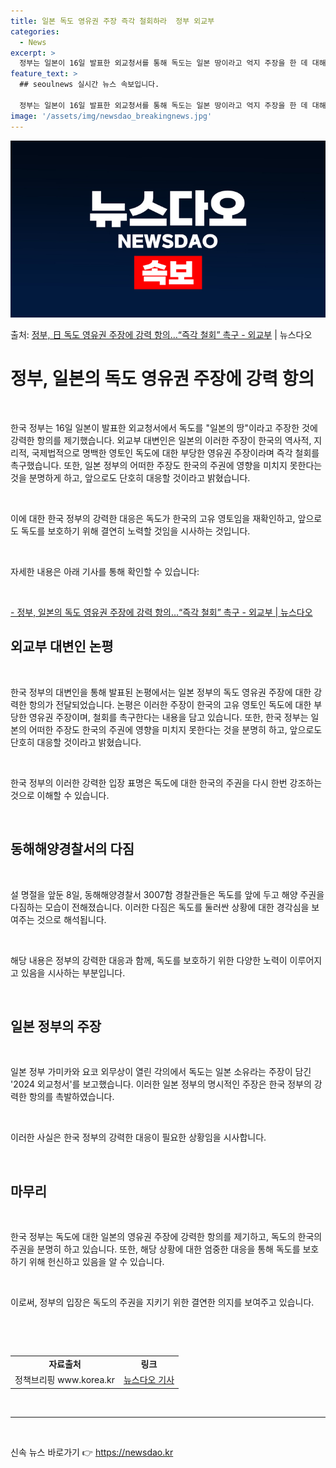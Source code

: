 ```yaml
---
title: 일본 독도 영유권 주장 즉각 철회하라  정부 외교부
categories:
  - News
excerpt: >
  정부는 일본이 16일 발표한 외교청서를 통해 독도는 일본 땅이라고 억지 주장을 한 데 대해 강력 항의했다. …
feature_text: >
  ## seoulnews 실시간 뉴스 속보입니다.

  정부는 일본이 16일 발표한 외교청서를 통해 독도는 일본 땅이라고 억지 주장을 한 데 대해 강력 항의했다. …
image: '/assets/img/newsdao_breakingnews.jpg'
---
```


![뉴스다오 속보](/assets/img/newsdao_breakingnews.jpg)

<p>출처: <a href="https://newsdao.kr/3603" rel="dofollow">정부, 日 독도 영유권 주장에 강력 항의…“즉각 철회” 촉구 - 외교부</a> | 뉴스다오</p>

<h1>정부, 일본의 독도 영유권 주장에 강력 항의</h1>
<p data-ke-size="size16">&nbsp;</p>
한국 정부는 16일 일본이 발표한 외교청서에서 독도를 "일본의 땅"이라고 주장한 것에 강력한 항의를 제기했습니다. 외교부 대변인은 일본의 이러한 주장이 한국의 역사적, 지리적, 국제법적으로 명백한 영토인 독도에 대한 부당한 영유권 주장이라며 즉각 철회를 촉구했습니다. 또한, 일본 정부의 어떠한 주장도 한국의 주권에 영향을 미치지 못한다는 것을 분명하게 하고, 앞으로도 단호히 대응할 것이라고 밝혔습니다.</p>
<p data-ke-size="size16">&nbsp;</p>
이에 대한 한국 정부의 강력한 대응은 독도가 한국의 고유 영토임을 재확인하고, 앞으로도 독도를 보호하기 위해 결연히 노력할 것임을 시사하는 것입니다.
<p data-ke-size="size16">&nbsp;</p>
<p data-ke-size="size16">자세한 내용은 아래 기사를 통해 확인할 수 있습니다:</p>
<p data-ke-size="size16">&nbsp;</p>
<p data-ke-size="size16"><a href="https://newsdao.kr/3603">- 정부, 일본의 독도 영유권 주장에 강력 항의…“즉각 철회” 촉구 - 외교부 | 뉴스다오</a></p>
<h2 data-ke-size="size26">외교부 대변인 논평</h2>
<p data-ke-size="size16">&nbsp;</p>
한국 정부의 대변인을 통해 발표된 논평에서는 일본 정부의 독도 영유권 주장에 대한 강력한 항의가 전달되었습니다. 논평은 이러한 주장이 한국의 고유 영토인 독도에 대한 부당한 영유권 주장이며, 철회를 촉구한다는 내용을 담고 있습니다. 또한, 한국 정부는 일본의 어떠한 주장도 한국의 주권에 영향을 미치지 못한다는 것을 분명히 하고, 앞으로도 단호히 대응할 것이라고 밝혔습니다.</p>
<p data-ke-size="size16">&nbsp;</p>
한국 정부의 이러한 강력한 입장 표명은 독도에 대한 한국의 주권을 다시 한번 강조하는 것으로 이해할 수 있습니다.
<p data-ke-size="size16">&nbsp;</p>
<h2 data-ke-size="size26">동해해양경찰서의 다짐</h2>
<p data-ke-size="size16">&nbsp;</p>
설 명절을 앞둔 8일, 동해해양경찰서 3007함 경찰관들은 독도를 앞에 두고 해양 주권을 다짐하는 모습이 전해졌습니다. 이러한 다짐은 독도를 둘러싼 상황에 대한 경각심을 보여주는 것으로 해석됩니다.
<p data-ke-size="size16">&nbsp;</p>
해당 내용은 정부의 강력한 대응과 함께, 독도를 보호하기 위한 다양한 노력이 이루어지고 있음을 시사하는 부분입니다.
<p data-ke-size="size16">&nbsp;</p>
<h2 data-ke-size="size26">일본 정부의 주장</h2>
<p data-ke-size="size16">&nbsp;</p>
일본 정부 가미카와 요코 외무상이 열린 각의에서 독도는 일본 소유라는 주장이 담긴 '2024 외교청서'를 보고했습니다. 이러한 일본 정부의 명시적인 주장은 한국 정부의 강력한 항의를 촉발하였습니다.
<p data-ke-size="size16">&nbsp;</p>
이러한 사실은 한국 정부의 강력한 대응이 필요한 상황임을 시사합니다.
<p data-ke-size="size16">&nbsp;</p>
<h2 data-ke-size="size26">마무리</h2>
<p data-ke-size="size16">&nbsp;</p>
한국 정부는 독도에 대한 일본의 영유권 주장에 강력한 항의를 제기하고, 독도의 한국의 주권을 분명히 하고 있습니다. 또한, 해당 상황에 대한 엄중한 대응을 통해 독도를 보호하기 위해 헌신하고 있음을 알 수 있습니다.
<p data-ke-size="size16">&nbsp;</p>
이로써, 정부의 입장은 독도의 주권을 지키기 위한 결연한 의지를 보여주고 있습니다.
<p data-ke-size="size16">&nbsp;</p>
<p data-ke-size="size16">&nbsp;</p>
<table>
	<tbody>
		<tr>
			<td style="text-align: center; height: 17px;"><b>자료출처</b></td>
			<td style="text-align: center; height: 17px;"><b>링크</b></td>
		</tr>
		<tr>
			<td style="text-align: center; height: 17px;">정책브리핑 www.korea.kr</td>
			<td style="text-align: center; height: 17px;"><a href="https://newsdao.kr/3603">뉴스다오 기사</a></td>
		</tr>
	</tbody>
</table>
<p data-ke-size="size16">&nbsp;</p>
<hr>
<p data-ke-size="size16">&nbsp;</p> 

신속 뉴스 바로가기 👉 <a href="https://newsdao.kr" rel="dofollow">https://newsdao.kr</a>


